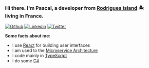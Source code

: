 ### Hi there. I'm Pascal, a developer from [Rodrigues island](https://en.wikipedia.org/wiki/Rodrigues) :desert_island: living in France.

[![Github](https://img.shields.io/badge/-Github-000?style=flat&logo=Github&logoColor=white)](https://github.com/pfongkye)
[![Linkedin](https://img.shields.io/badge/-LinkedIn-blue?style=flat&logo=Linkedin&logoColor=white)](https://www.linkedin.com/in/pascal-fong-kye-96157715b/)
[![Twitter](https://img.shields.io/twitter/url?label=Follow&style=social&url=https%3A%2F%2Ftwitter.com%2Fpfongkye)](https://twitter.com/pfongkye)

**Some facts about me:**

- I use [React](https://reactjs.org/) for building user interfaces
- I am used to the [Microservice Architecture](https://microservices.io/index.html)
- I code mainly in [TypeScript](https://www.typescriptlang.org/)
- I do some [C#](https://docs.microsoft.com/en-us/dotnet/csharp/)

<!--
**pfongkye/pfongkye** is a ✨ _special_ ✨ repository because its `README.md` (this file) appears on your GitHub profile.

Here are some ideas to get you started:

- 🔭 I’m currently working on ...
- 🌱 I’m currently learning ...
- 👯 I’m looking to collaborate on ...
- 🤔 I’m looking for help with ...
- 💬 Ask me about ...
- 📫 How to reach me: ...
- 😄 Pronouns: ...
- ⚡ Fun fact: ...
-->
